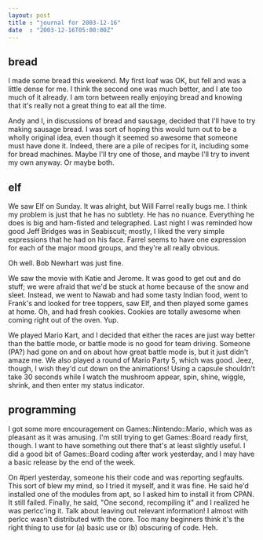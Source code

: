 ```yaml
---
layout: post
title : "journal for 2003-12-16"
date  : "2003-12-16T05:00:00Z"
---
```



## bread

I made some bread this weekend.  My first loaf was OK, but fell and was a little dense for me.  I think the second one was much better, and I ate too much of it already.  I am torn between really enjoying bread and knowing that it's really not a great thing to eat all the time.

Andy and I, in discussions of bread and sausage, decided that I'll have to try making sausage bread.  I was sort of hoping this would turn out to be a wholly original idea, even though it seemed so awesome that someone must have done it.  Indeed, there are a pile of recipes for it, including some for bread machines.  Maybe I'll try one of those, and maybe I'll try to invent my own anyway.  Or maybe both.

## elf

We saw Elf on Sunday.  It was alright, but Will Farrel really bugs me.  I think my problem is just that he has no subtlety.  He has no nuance.  Everything he does is big and ham-fisted and telegraphed.  Last night I was reminded how good Jeff Bridges was in Seabiscuit; mostly, I liked the very simple expressions that he had on his face.  Farrel seems to have one expression for each of the major mood groups, and they're all really obvious.

Oh well.  Bob Newhart was just fine.

We saw the movie with Katie and Jerome.  It was good to get out and do stuff; we were afraid that we'd be stuck at home because of the snow and sleet. Instead, we went to Nawab and had some tasty Indian food, went to Frank's and looked for tree toppers, saw Elf, and then played some games at home.  Oh, and had fresh cookies.  Cookies are totally awesome when coming right out of the oven.  Yup.

We played Mario Kart, and I decided that either the races are just way better than the battle mode, or battle mode is no good for team driving.  Someone (PA?) had gone on and on about how great battle mode is, but it just didn't amaze me.  We also played a round of Mario Party 5, which was good.  Jeez, though, I wish they'd cut down on the animations!  Using a capsule shouldn't take 30 seconds while I watch the mushroom appear, spin, shine, wiggle, shrink, and then enter my status indicator.

## programming

I got some more encouragement on Games::Nintendo::Mario, which was as pleasant as it was amusing.  I'm still trying to get Games::Board ready first, though. I want to have something out there that's at least slightly useful.  I did a good bit of Games::Board coding after work yesterday, and I may have a basic release by the end of the week.

On #perl yesterday, someone his their code and was reporting segfaults.  This sort of blew my mind, so I tried it myself, and it was fine.  He said he'd installed one of the modules from apt, so I asked him to install it from CPAN. It still failed.  Finally, he said, "One second, recompiling it" and I realized he was perlcc'ing it.  Talk about leaving out relevant information!  I almost with perlcc wasn't distributed with the core.  Too many beginners think it's the right thing to use for (a) basic use or (b) obscuring of code.  Heh.
